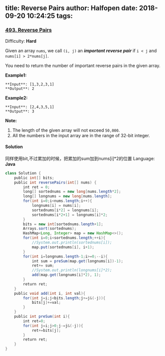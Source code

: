 title: Reverse Pairs
author: Halfopen
date: 2018-09-20 10:24:25
tags:
---
### [493\. Reverse Pairs](https://leetcode.com/problems/reverse-pairs/description/)

Difficulty: **Hard**



Given an array `nums`, we call `(i, j)` an **_important reverse pair_** if `i < j` and `nums[i] > 2*nums[j]`.

You need to return the number of important reverse pairs in the given array.

**Example1:**

```
**Input**: [1,3,2,3,1]
**Output**: 2
```

**Example2:**

```
**Input**: [2,4,3,5,1]
**Output**: 3
```

**Note:**  

1.  The length of the given array will not exceed `50,000`.
2.  All the numbers in the input array are in the range of 32-bit integer.



#### Solution
同样使用bit,不过累加的时候，把累加的sum加到nums[i]*2的位置
Language: **Java**

```java
class Solution {
    public int[] bits;
    public int reversePairs(int[] nums) {
        int ret = 0;
        long[] sortednums = new long[nums.length*2];
        long[] longnums = new long[nums.length];
        for(int i=0;i<nums.length;i++){
            longnums[i] = nums[i];
            sortednums[i*2] = longnums[i];
            sortednums[i*2+1] = longnums[i]*2;
        }
        bits = new int[sortednums.length+1];
        Arrays.sort(sortednums);
        HashMap<Long, Integer> map = new HashMap<>();
        for(int i=0;i<sortednums.length;++i){
            //System.out.println(sortednums[i]);
            map.put(sortednums[i], i+1);
        }
        for(int i=longnums.length-1;i>=0;--i){
            int sum = preSum(map.get(longnums[i])-1);
            ret+= sum;
            //System.out.println(longnums[i]*2);
            add(map.get(longnums[i]*2), 1);
        }
        return ret;
    }
    public void add(int i, int val){
        for(int j=i;j<bits.length;j+=j&(-j)){
            bits[j]+=val;
        }
    }
    public int preSum(int i){
        int ret=0;
        for(int j=i;j>0;j-=j&(-j)){
            ret+=bits[j];
        }
        return ret;
    }
}
```